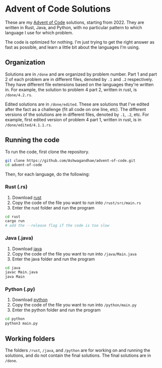 # Advent of Code Solutions

These are my [Advent of Code](https://adventofcode.com/) solutions, starting from 2022. They are written in Rust, Java, and Python, with no particular pattern to which language I use for which problem.

The code is optimized for nothing. I'm just trying to get the right answer as fast as possible, and learn a little bit about the languages I'm using.

## Organization

Solutions are in `/done` and are organized by problem number. Part 1 and part 2 of each problem are in different files, denoted by `.1` and `.2` respectively. They have different file extensions based on the languages they're written in. For example, the solution to problem 4 part 2, written in rust, is `/done/4.2.rs`.

Edited solutions are in `/done/edited`. These are solutions that I've edited after the fact as a challenge (fit all code on one line, etc). The different versions of the solutions are in different files, denoted by `.1`, `.2`, etc. For example, first edited version of problem 4 part 1, written in rust, is in `/done/edited/4.1.1.rs`.

## Running the code

To run the code, first clone the repository.

```bash
git clone https://github.com/Ashwagandhae/advent-of-code.git
cd advent-of-code
```

Then, for each language, do the following:

### Rust (.rs)

1. Download [rust](https://www.rust-lang.org/tools/install)
2. Copy the code of the file you want to run into `/rust/src/main.rs`
3. Enter the rust folder and run the program

```bash
cd rust
cargo run
# add the --release flag if the code is too slow
```

### Java (.java)

1. Download [java](https://www.java.com/)
2. Copy the code of the file you want to run into `/java/Main.java`
3. Enter the java folder and run the program

```bash
cd java
javac Main.java
java Main
```

### Python (.py)

1. Download [python](https://www.python.org/downloads/)
2. Copy the code of the file you want to run into `/python/main.py`
3. Enter the python folder and run the program

```bash
cd python
python3 main.py
```

## Working folders

The folders `/rust`, `/java`, and `/python` are for working on and running the solutions, and do not contain the final solutions. The final solutions are in `/done`.
